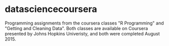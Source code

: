 datasciencecoursera
===================

Programming assignments from the coursera classes "R Programming" and "Getting and Cleaning Data".  Both classes are available on Coursera presented by Johns Hopkins Univeristy, and both were completed August 2015.